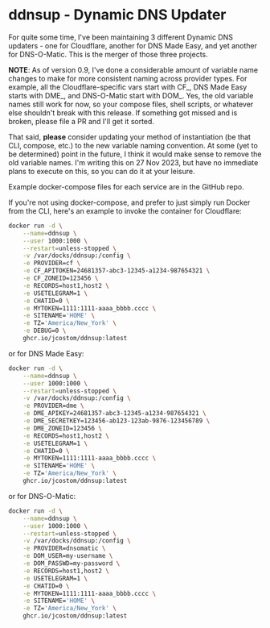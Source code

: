 # ddnsup - Dynamic DNS Updater

For quite some time, I've been maintaining 3 different Dynamic DNS updaters - one for Cloudflare, another for DNS Made Easy, and yet another for DNS-O-Matic. This is the merger of those three projects.

**NOTE**: As of version 0.9, I've done a considerable amount of variable name changes to make for more consistent naming across provider types. For example, all the Cloudflare-specific vars start with CF_, DNS Made Easy starts with DME_, and DNS-O-Matic start with DOM_. Yes, the old variable names still work for now, so your compose files, shell scripts, or whatever else shouldn't break with this release. If something got missed and is broken, please file a PR and I'll get it sorted.

That said, **please** consider updating your method of instantiation (be that CLI, compose, etc.) to the new variable naming convention. At some (yet to be determined) point in the future, I think it would make sense to remove the old variable names. I'm writing this on 27 Nov 2023, but have no immediate plans to execute on this, so you can do it at your leisure.

Example docker-compose files for each service are in the GitHub repo.

If you're not using docker-compose, and prefer to just simply run Docker from the CLI, here's an example to invoke the container for Cloudflare:

```bash
docker run -d \
    --name=ddnsup \
    --user 1000:1000 \
    --restart=unless-stopped \
    -v /var/docks/ddnsup:/config \
    -e PROVIDER=cf \
    -e CF_APITOKEN=24681357-abc3-12345-a1234-987654321 \
    -e CF_ZONEID=123456 \
    -e RECORDS=host1,host2 \
    -e USETELEGRAM=1 \
    -e CHATID=0 \
    -e MYTOKEN=1111:1111-aaaa_bbbb.cccc \
    -e SITENAME='HOME' \
    -e TZ='America/New_York' \
    -e DEBUG=0 \
    ghcr.io/jcostom/ddnsup:latest
```

or for DNS Made Easy:

```bash
docker run -d \
    --name=ddnsup \
    --user 1000:1000 \
    --restart=unless-stopped \
    -v /var/docks/ddnsup:/config \
    -e PROVIDER=dme \
    -e DME_APIKEY=24681357-abc3-12345-a1234-987654321 \
    -e DME_SECRETKEY=123456-ab123-123ab-9876-123456789 \
    -e DME_ZONEID=123456 \
    -e RECORDS=host1,host2 \
    -e USETELEGRAM=1 \
    -e CHATID=0 \
    -e MYTOKEN=1111:1111-aaaa_bbbb.cccc \
    -e SITENAME='HOME' \
    -e TZ='America/New_York' \
    ghcr.io/jcostom/ddnsup:latest
```

or for DNS-O-Matic:

```bash
docker run -d \
    --name=ddnsup \
    --user 1000:1000 \
    --restart=unless-stopped \
    -v /var/docks/ddnsup:/config \
    -e PROVIDER=dnsomatic \
    -e DOM_USER=my-username \
    -e DOM_PASSWD=my-password \
    -e RECORDS=host1,host2 \
    -e USETELEGRAM=1 \
    -e CHATID=0 \
    -e MYTOKEN=1111:1111-aaaa_bbbb.cccc \
    -e SITENAME='HOME' \
    -e TZ='America/New_York' \
    ghcr.io/jcostom/ddnsup:latest
```
